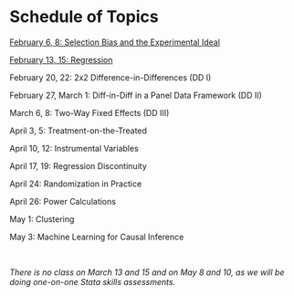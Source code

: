 # Schedule of Topics   

[February 6, 8: Selection Bias and the Experimental Ideal](M1-selection.html)  

[February 13, 15: Regression](M2-regression.html) 

February 20, 22: 2x2 Difference-in-Differences (DD I)  

February 27, March 1: Diff-in-Diff in a Panel Data Framework (DD II)  

March 6, 8:  Two-Way Fixed Effects (DD III)

April 3, 5: Treatment-on-the-Treated

April 10, 12:  Instrumental Variables

April 17, 19:  Regression Discontinuity   

April 24:  Randomization in Practice  

April 26:  Power Calculations

May 1:  Clustering

May 3:  Machine Learning for Causal Inference

<br>

_There is no class on March 13 and 15 and on May 8 and 10, as we will be doing one-on-one Stata skills assessments._

 



